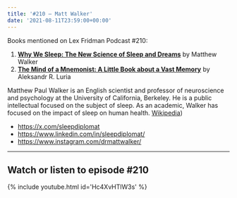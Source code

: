 ```yaml
---
title: '#210 – Matt Walker'
date: '2021-08-11T23:59:00+00:00'
---
```


Books mentioned on Lex Fridman Podcast #210:

1. <b><a href="https://amzn.to/3C2QNQp" target="_blank" rel="sponsored noopener noreferrer">Why We Sleep: The New Science of Sleep and Dreams</a></b> by Matthew Walker
2. <b><a href="https://amzn.to/3WGqAPj" target="_blank" rel="sponsored noopener noreferrer">The Mind of a Mnemonist: A Little Book about a Vast Memory</a></b> by Aleksandr R. Luria

<!--more-->

Matthew Paul Walker is an English scientist and professor of neuroscience and psychology at the University of California, Berkeley. He is a public intellectual focused on the subject of sleep. As an academic, Walker has focused on the impact of sleep on human health. <a href="https://en.wikipedia.org/wiki/Matthew_Walker_(scientist" target="_blank">Wikipedia</a>)

- <a href="https://x.com/sleepdiplomat" target="_blank">https://x.com/sleepdiplomat</a>
- <a href="https://www.linkedin.com/in/sleepdiplomat/" target="_blank">https://www.linkedin.com/in/sleepdiplomat/</a>
- <a href="https://www.instagram.com/drmattwalker/" target="_blank">https://www.instagram.com/drmattwalker/</a>

- - - - - -

## Watch or listen to episode #210

{% include youtube.html id='Hc4XvHTlW3s' %}